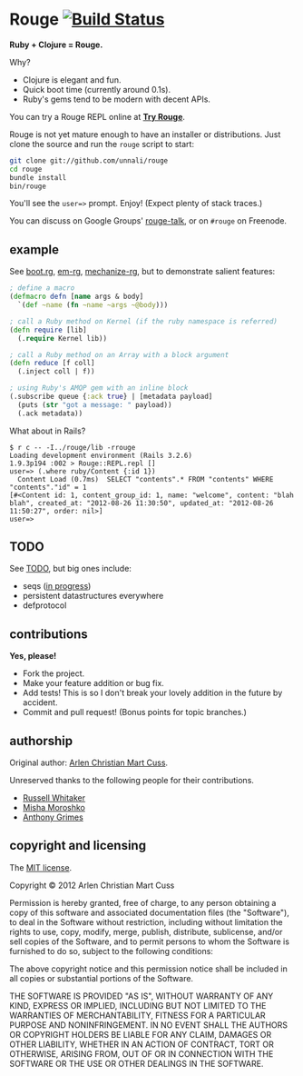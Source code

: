 # Rouge [![Build Status](https://secure.travis-ci.org/unnali/rouge.png)](http://travis-ci.org/unnali/rouge)

**Ruby + Clojure = Rouge.**

Why?

* Clojure is elegant and fun.
* Quick boot time (currently around 0.1s).
* Ruby's gems tend to be modern with decent APIs.

You can try a Rouge REPL online at **[Try Rouge](http://try.rouge.io)**.

Rouge is not yet mature enough to have an installer or distributions.  Just
clone the source and run the `rouge` script to start:

``` bash
git clone git://github.com/unnali/rouge
cd rouge
bundle install
bin/rouge
```

You'll see the `user=>` prompt.  Enjoy!  (Expect plenty of stack traces.)

You can discuss on Google Groups' [rouge-talk](https://groups.google.com/forum/#!forum/rouge-talk),
or on `#rouge` on Freenode.

## example

See [boot.rg](https://github.com/unnali/rouge/blob/master/lib/boot.rg),
[em-rg](https://github.com/unnali/em-rg),
[mechanize-rg](https://github.com/unnali/mechanize-rg), but to demonstrate
salient features:

``` clojure
; define a macro
(defmacro defn [name args & body]
  `(def ~name (fn ~name ~args ~@body)))

; call a Ruby method on Kernel (if the ruby namespace is referred)
(defn require [lib]
  (.require Kernel lib))

; call a Ruby method on an Array with a block argument
(defn reduce [f coll]
  (.inject coll | f))

; using Ruby's AMQP gem with an inline block
(.subscribe queue {:ack true} | [metadata payload]
  (puts (str "got a message: " payload))
  (.ack metadata))
```

What about in Rails?

```
$ r c -- -I../rouge/lib -rrouge
Loading development environment (Rails 3.2.6)
1.9.3p194 :002 > Rouge::REPL.repl []
user=> (.where ruby/Content {:id 1})
  Content Load (0.7ms)  SELECT "contents".* FROM "contents" WHERE "contents"."id" = 1
[#<Content id: 1, content_group_id: 1, name: "welcome", content: "blah blah", created_at: "2012-08-26 11:30:50", updated_at: "2012-08-26 11:50:27", order: nil>]
user=>
```

## TODO

See [TODO](https://github.com/unnali/rouge/blob/master/misc/TODO), but big ones
include:

* seqs ([in progress](https://github.com/unnali/rouge/pull/3))
* persistent datastructures everywhere
* defprotocol

## contributions

**Yes, please!**

* Fork the project.
* Make your feature addition or bug fix.
* Add tests!  This is so I don't break your lovely addition in the future by accident.
* Commit and pull request!  (Bonus points for topic branches.)

## authorship

Original author: [Arlen Christian Mart Cuss](https://github.com/unnali).

Unreserved thanks to the following people for their contributions.

* [Russell Whitaker](https://github.com/russellwhitaker)
* [Misha Moroshko](https://github.com/moroshko)
* [Anthony Grimes](https://github.com/Raynes)

## copyright and licensing

The [MIT license](http://opensource.org/licenses/MIT).

Copyright &copy; 2012 Arlen Christian Mart Cuss

Permission is hereby granted, free of charge, to any person obtaining a copy of
this software and associated documentation files (the "Software"), to deal in
the Software without restriction, including without limitation the rights to
use, copy, modify, merge, publish, distribute, sublicense, and/or sell copies
of the Software, and to permit persons to whom the Software is furnished to do
so, subject to the following conditions:

The above copyright notice and this permission notice shall be included in all
copies or substantial portions of the Software.

THE SOFTWARE IS PROVIDED "AS IS", WITHOUT WARRANTY OF ANY KIND, EXPRESS OR
IMPLIED, INCLUDING BUT NOT LIMITED TO THE WARRANTIES OF MERCHANTABILITY,
FITNESS FOR A PARTICULAR PURPOSE AND NONINFRINGEMENT. IN NO EVENT SHALL THE
AUTHORS OR COPYRIGHT HOLDERS BE LIABLE FOR ANY CLAIM, DAMAGES OR OTHER
LIABILITY, WHETHER IN AN ACTION OF CONTRACT, TORT OR OTHERWISE, ARISING FROM,
OUT OF OR IN CONNECTION WITH THE SOFTWARE OR THE USE OR OTHER DEALINGS IN THE
SOFTWARE.
